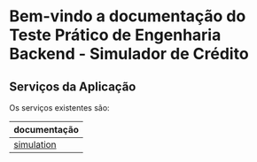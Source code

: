 # Bem-vindo a documentação do Teste Prático de Engenharia Backend - Simulador de Crédito

## Serviços da Aplicação

Os serviços existentes são:

| documentação                              
| ----------------------------------------- 
| [simulation](./services/simulation/README.md) 
